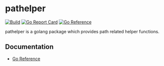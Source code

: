 # pathelper

[![Build](https://github.com/northbright/pathelper/actions/workflows/build.yml/badge.svg)](https://github.com/northbright/pathelper/actions/workflows/build.yml)
[![Go Report Card](https://goreportcard.com/badge/github.com/northbright/pathelper)](https://goreportcard.com/report/github.com/northbright/pathelper)
[![Go Reference](https://pkg.go.dev/badge/github.com/northbright/pathelper.svg)](https://pkg.go.dev/github.com/northbright/pathelper)


pathelper is a golang package which provides path related helper functions.


## Documentation
* [Go Reference](https://pkg.go.dev/github.com/northbright/pathelper)
